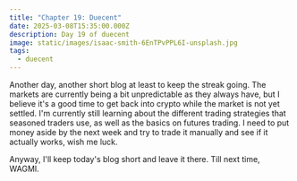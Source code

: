 ```yaml
---
title: "Chapter 19: Duecent"
date: 2025-03-08T15:35:00.000Z
description: Day 19 of duecent
image: static/images/isaac-smith-6EnTPvPPL6I-unsplash.jpg
tags:
  - duecent
---
```

Another day, another short blog at least to keep the streak going. The markets are currently being a bit unpredictable as they always have, but I believe it's a good time to get back into crypto while the market is not yet settled. I'm currently still learning about the different trading strategies that seasoned traders use, as well as the basics on futures trading. I need to put money aside by the next week and try to trade it manually and see if it actually works, wish me luck.

Anyway, I'll keep today's blog short and leave it there. Till next time, WAGMI.
